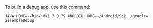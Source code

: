 To build a debug app, use this command:

```
JAVA_HOME=~/bin/jdk1.7.0_79 ANDROID_HOME=~/Android/Sdk ./gradlew assembleDebug
```


